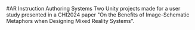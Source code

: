 #AR Instruction Authoring Systems
Two Unity projects made for a user study presented in a CHI2024 paper "On the Benefits of Image-Schematic Metaphors when Designing Mixed Reality Systems".
